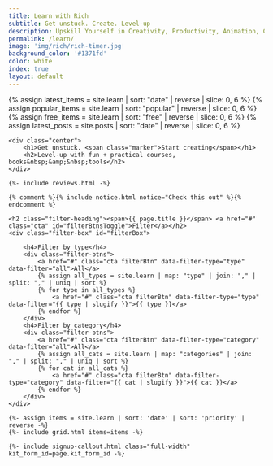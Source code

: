 ```yaml
---
title: Learn with Rich
subtitle: Get unstuck. Create. Level-up
description: Upskill Yourself in Creativity, Productivity, Animation, Coding & Illustration.
permalink: /learn/
image: 'img/rich/rich-timer.jpg'
background_color: '#1371fd'
color: white
index: true
layout: default
---
```


{% assign latest_items = site.learn | sort: "date" | reverse | slice: 0, 6 %}
{% assign popular_items = site.learn | sort: "popular" | reverse | slice: 0, 6 %}
{% assign free_items = site.learn | sort: "free" | reverse | slice: 0, 6 %}
{% assign latest_posts = site.posts | sort: "date" | reverse | slice: 0, 6 %}

<div class="content">
	
	<div class="center">
		<h1>Get unstuck. <span class="marker">Start creating</span></h1>
		<h2>Level-up with fun + practical courses, books&nbsp;&amp;&nbsp;tools</h2>
	</div>
	
	{%- include reviews.html -%}
	
	{% comment %}{% include notice.html notice="Check this out" %}{% endcomment %}
	
	<h2 class="filter-heading"><span>{{ page.title }}</span> <a href="#" class="cta" id="filterBtnsToggle">Filter</a></h2>
	<div class="filter-box" id="filterBox">
		
		<h4>Filter by type</h4>
		<div class="filter-btns">
			<a href="#" class="cta filterBtn" data-filter-type="type" data-filter="all">All</a>
			{% assign all_types = site.learn | map: "type" | join: "," | split: "," | uniq | sort %}
			{% for type in all_types %}
				<a href="#" class="cta filterBtn" data-filter-type="type" data-filter="{{ type | slugify }}">{{ type }}</a>
			{% endfor %}
		</div>
		<h4>Filter by category</h4>
		<div class="filter-btns">
			<a href="#" class="cta filterBtn" data-filter-type="category" data-filter="all">All</a>
			{% assign all_cats = site.learn | map: "categories" | join: "," | split: "," | uniq | sort %}
			{% for cat in all_cats %}
				<a href="#" class="cta filterBtn" data-filter-type="category" data-filter="{{ cat | slugify }}">{{ cat }}</a>
			{% endfor %}
		</div>
	</div>
	
	{%- assign items = site.learn | sort: 'date' | sort: 'priority' | reverse -%}
	{%- include grid.html items=items -%}

	{%- include signup-callout.html class="full-width" kit_form_id=page.kit_form_id -%}
</div>